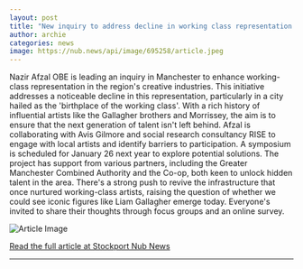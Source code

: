 ```yaml
---
layout: post
title: "New inquiry to address decline in working class representation in creative industries across Greater Manchester"
author: archie
categories: news
image: https://nub.news/api/image/695258/article.jpeg
---
```

Nazir Afzal OBE is leading an inquiry in Manchester to enhance working-class representation in the region's creative industries. This initiative addresses a noticeable decline in this representation, particularly in a city hailed as the 'birthplace of the working class'. With a rich history of influential artists like the Gallagher brothers and Morrissey, the aim is to ensure that the next generation of talent isn't left behind. Afzal is collaborating with Avis Gilmore and social research consultancy RISE to engage with local artists and identify barriers to participation. A symposium is scheduled for January 26 next year to explore potential solutions. The project has support from various partners, including the Greater Manchester Combined Authority and the Co-op, both keen to unlock hidden talent in the area. There's a strong push to revive the infrastructure that once nurtured working-class artists, raising the question of whether we could see iconic figures like Liam Gallagher emerge today. Everyone's invited to share their thoughts through focus groups and an online survey.

![Article Image](https://nub.news/api/image/695258/article.jpeg)

[Read the full article at Stockport Nub News](https://stockport.nub.news/news/local-news/new-inquiry-to-address-decline-in-working-class-representation-in-creative-industries-across-greater-manchester-273258)

---
